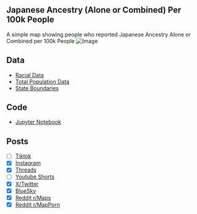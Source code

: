 ## Japanese Ancestry (Alone or Combined) Per 100k People
A simple map showing people who reported Japanese Ancestry Alone or Combined per 100k People
![Image](https://drive.google.com/uc?export=view&id=1ZpjmdHMJuiT1tou3r3LLp2r7YtwBE4ta)

## Data
* [Racial Data](https://data.census.gov/table/ACSDT5Y2023.B02018)
* [Total Population Data](https://data.census.gov/table/ACSST5Y2023.S0101)
* [State Boundaries](https://www.census.gov/geographies/mapping-files/time-series/geo/carto-boundary-file.html)

## Code
* [Jupyter Notebook](FormatData.ipynb)

## Posts
- [ ] [Tiktok]()
- [x] [Instagram](https://www.instagram.com/p/DNO3iCVS5uj/)
- [x] [Threads](https://www.threads.com/@vinemapper/post/DNO3ig_y-3X)
- [ ] [Youtube Shorts]()
- [x] [X/Twitter](https://x.com/VineMapper/status/1955040921118224755)
- [x] [BlueSky](https://bsky.app/profile/vinemapper.bsky.social/post/3lw5vgtvijk24)
- [x] [Reddit r/Maps](https://www.reddit.com/r/Maps/comments/1mnrzm6/japanese_ancestry_per_100k_people/)
- [x] [Reddit r/MapPorn](https://www.reddit.com/r/MapPorn/comments/1mnrzbr/japanese_ancestry_per_100k_people/)
